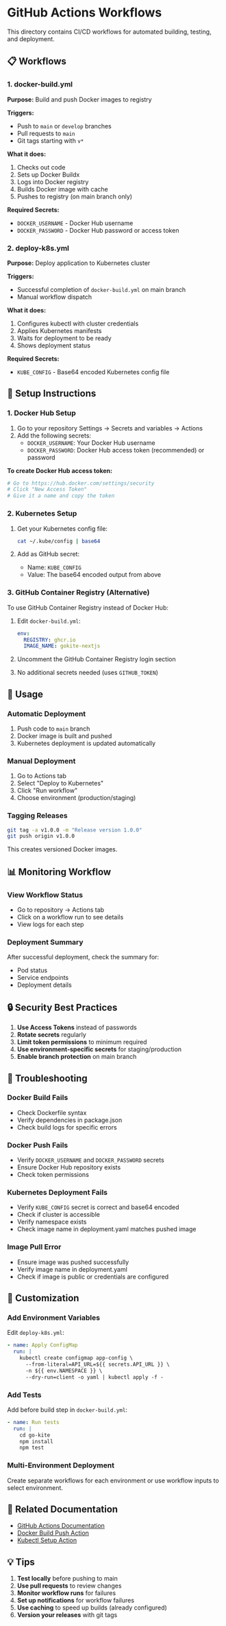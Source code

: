 # GitHub Actions Workflows

This directory contains CI/CD workflows for automated building, testing, and deployment.

## 📋 Workflows

### 1. docker-build.yml

**Purpose:** Build and push Docker images to registry

**Triggers:**

- Push to `main` or `develop` branches
- Pull requests to `main`
- Git tags starting with `v*`

**What it does:**

1. Checks out code
2. Sets up Docker Buildx
3. Logs into Docker registry
4. Builds Docker image with cache
5. Pushes to registry (on main branch only)

**Required Secrets:**

- `DOCKER_USERNAME` - Docker Hub username
- `DOCKER_PASSWORD` - Docker Hub password or access token

### 2. deploy-k8s.yml

**Purpose:** Deploy application to Kubernetes cluster

**Triggers:**

- Successful completion of `docker-build.yml` on main branch
- Manual workflow dispatch

**What it does:**

1. Configures kubectl with cluster credentials
2. Applies Kubernetes manifests
3. Waits for deployment to be ready
4. Shows deployment status

**Required Secrets:**

- `KUBE_CONFIG` - Base64 encoded Kubernetes config file

## 🔧 Setup Instructions

### 1. Docker Hub Setup

1. Go to your repository Settings → Secrets and variables → Actions
2. Add the following secrets:
   - `DOCKER_USERNAME`: Your Docker Hub username
   - `DOCKER_PASSWORD`: Docker Hub access token (recommended) or password

**To create Docker Hub access token:**

```bash
# Go to https://hub.docker.com/settings/security
# Click "New Access Token"
# Give it a name and copy the token
```

### 2. Kubernetes Setup

1. Get your Kubernetes config file:

   ```bash
   cat ~/.kube/config | base64
   ```

2. Add as GitHub secret:
   - Name: `KUBE_CONFIG`
   - Value: The base64 encoded output from above

### 3. GitHub Container Registry (Alternative)

To use GitHub Container Registry instead of Docker Hub:

1. Edit `docker-build.yml`:

   ```yaml
   env:
     REGISTRY: ghcr.io
     IMAGE_NAME: gokite-nextjs
   ```

2. Uncomment the GitHub Container Registry login section
3. No additional secrets needed (uses `GITHUB_TOKEN`)

## 🚀 Usage

### Automatic Deployment

1. Push code to `main` branch
2. Docker image is built and pushed
3. Kubernetes deployment is updated automatically

### Manual Deployment

1. Go to Actions tab
2. Select "Deploy to Kubernetes"
3. Click "Run workflow"
4. Choose environment (production/staging)

### Tagging Releases

```bash
git tag -a v1.0.0 -m "Release version 1.0.0"
git push origin v1.0.0
```

This creates versioned Docker images.

## 📊 Monitoring Workflow

### View Workflow Status

- Go to repository → Actions tab
- Click on a workflow run to see details
- View logs for each step

### Deployment Summary

After successful deployment, check the summary for:

- Pod status
- Service endpoints
- Deployment details

## 🔒 Security Best Practices

1. **Use Access Tokens** instead of passwords
2. **Rotate secrets** regularly
3. **Limit token permissions** to minimum required
4. **Use environment-specific secrets** for staging/production
5. **Enable branch protection** on main branch

## 🐛 Troubleshooting

### Docker Build Fails

- Check Dockerfile syntax
- Verify dependencies in package.json
- Check build logs for specific errors

### Docker Push Fails

- Verify `DOCKER_USERNAME` and `DOCKER_PASSWORD` secrets
- Ensure Docker Hub repository exists
- Check token permissions

### Kubernetes Deployment Fails

- Verify `KUBE_CONFIG` secret is correct and base64 encoded
- Check if cluster is accessible
- Verify namespace exists
- Check image name in deployment.yaml matches pushed image

### Image Pull Error

- Ensure image was pushed successfully
- Verify image name in deployment.yaml
- Check if image is public or credentials are configured

## 📝 Customization

### Add Environment Variables

Edit `deploy-k8s.yml`:

```yaml
- name: Apply ConfigMap
  run: |
    kubectl create configmap app-config \
      --from-literal=API_URL=${{ secrets.API_URL }} \
      -n ${{ env.NAMESPACE }} \
      --dry-run=client -o yaml | kubectl apply -f -
```

### Add Tests

Add before build step in `docker-build.yml`:

```yaml
- name: Run tests
  run: |
    cd go-kite
    npm install
    npm test
```

### Multi-Environment Deployment

Create separate workflows for each environment or use workflow inputs to select environment.

## 🔗 Related Documentation

- [GitHub Actions Documentation](https://docs.github.com/en/actions)
- [Docker Build Push Action](https://github.com/docker/build-push-action)
- [Kubectl Setup Action](https://github.com/azure/setup-kubectl)

## 💡 Tips

1. **Test locally** before pushing to main
2. **Use pull requests** to review changes
3. **Monitor workflow runs** for failures
4. **Set up notifications** for workflow failures
5. **Use caching** to speed up builds (already configured)
6. **Version your releases** with git tags
